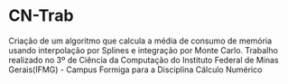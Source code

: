 # CN-Trab
Criação de um algoritmo que calcula a média de consumo de memória usando interpolação por Splines e integração por Monte Carlo. Trabalho realizado no 3º de Ciência da Computação do Instituto Federal de Minas Gerais(IFMG) - Campus Formiga para a Disciplina Cálculo Numérico
